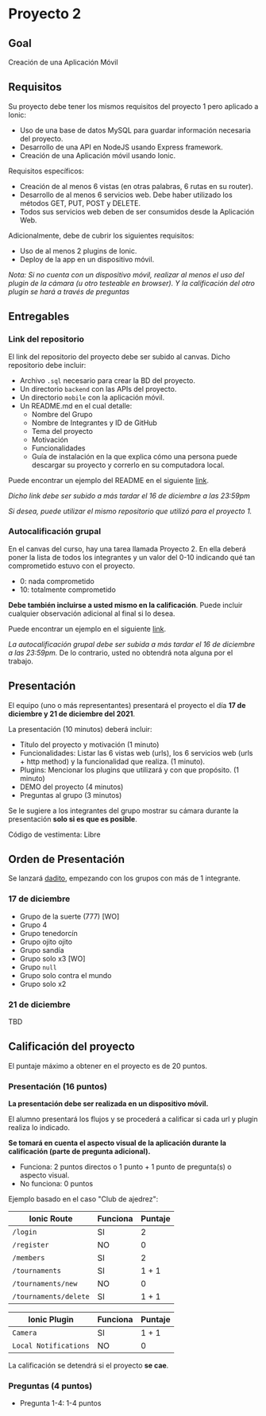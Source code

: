 # Proyecto 2

## Goal

Creación de una Aplicación Móvil

## Requisitos

Su proyecto debe tener los mismos requisitos del proyecto 1 pero aplicado a Ionic:

- Uso de una base de datos MySQL para guardar información necesaria del proyecto.
- Desarrollo de una API en NodeJS usando Express framework.
- Creación de una Aplicación móvil usando Ionic.

Requisitos específicos:

- Creación de al menos 6 vistas (en otras palabras, 6 rutas en su router).
- Desarrollo de al menos 6 servicios web. Debe haber utilizado los métodos GET, PUT, POST y DELETE.
- Todos sus servicios web deben de ser consumidos desde la Aplicación Web.

Adicionalmente, debe de cubrir los siguientes requisitos:

- Uso de al menos 2 plugins de Ionic.
- Deploy de la app en un dispositivo móvil.

*Nota: Si no cuenta con un dispositivo móvil, realizar al menos el uso del plugin de la cámara (u otro testeable en browser). Y la calificación del otro plugin se hará a través de preguntas*

## Entregables

### Link del repositorio

El link del repositorio del proyecto debe ser subido al canvas. Dicho repositorio debe incluir:

- Archivo `.sql` necesario para crear la BD del proyecto.
- Un directorio `backend` con las APIs del proyecto.
- Un directorio `mobile` con la aplicación móvil.
- Un README.md en el cual detalle:
  - Nombre del Grupo
  - Nombre de Integrantes y ID de GitHub
  - Tema del proyecto
  - Motivación
  - Funcionalidades
  - Guía de instalación en la que explica cómo una persona puede descargar su proyecto y correrlo en su computadora local.
  
Puede encontrar un ejemplo del README en el siguiente [link](./README-ejemplo.md).

*Dicho link debe ser subido a más tardar el 16 de diciembre a las 23:59pm*

*Si desea, puede utilizar el mismo repositorio que utilizó para el proyecto 1.*

### Autocalificación grupal

En el canvas del curso, hay una tarea llamada Proyecto 2. En ella deberá poner la lista de todos los integrantes y un valor del 0-10 indicando qué tan comprometido estuvo con el proyecto. 

- 0: nada comprometido
- 10: totalmente comprometido

**Debe también incluirse a usted mismo en la calificación**. Puede incluir cualquier observación adicional al final si lo desea.

Puede encontrar un ejemplo en el siguiente [link](../Project1/autocalificacion.md).

*La autocalificación grupal debe ser subida a más tardar el 16 de diciembre a las 23:59pm.* De lo contrario, usted no obtendrá nota alguna por el trabajo.

## Presentación

El equipo (uno o más representantes) presentará el proyecto el día **17 de diciembre y 21 de diciembre del 2021**.

La presentación (10 minutos) deberá incluir:

- Título del proyecto y motivación (1 minuto)
- Funcionalidades: Listar las 6 vistas web (urls), los 6 servicios web (urls + http method) y la funcionalidad que realiza. (1 minuto).
- Plugins: Mencionar los plugins que utilizará y con que propósito. (1 minuto)
- DEMO del proyecto (4 minutos)
- Preguntas al grupo (3 minutos)

Se le sugiere a los integrantes del grupo mostrar su cámara durante la presentación **solo si es que es posible**.

Código de vestimenta: Libre

## Orden de Presentación

Se lanzará [dadito](https://www.google.com/search?q=Roll%20a%20die&stick=H4sIAAAAAAAAAOOwfcRoxC3w8sc9YSnNSWtOXmNU5uILyM-pzEhNKUrMcclMThUS5OLMK82NL85MSS0WYpFiEmDjAQAnwJaNNwAAAA), empezando con los grupos con más de 1 integrante.

### 17 de diciembre

- Grupo de la suerte (777) [WO]
- Grupo 4
- Grupo tenedorcín
- Grupo ojito ojito
- Grupo sandía
- Grupo solo x3 [WO]
- Grupo `null`
- Grupo solo contra el mundo
- Grupo solo x2

### 21 de diciembre

TBD

## Calificación del proyecto

El puntaje máximo a obtener en el proyecto es de 20 puntos.

### Presentación (16 puntos)

**La presentación debe ser realizada en un dispositivo móvil.**

El alumno presentará los flujos y se procederá a calificar si cada url y plugin realiza lo indicado.

**Se tomará en cuenta el aspecto visual de la aplicación durante la calificación (parte de pregunta adicional).**

- Funciona: 2 puntos directos o 1 punto + 1 punto de pregunta(s) o aspecto visual.
- No funciona: 0 puntos

Ejemplo basado en el caso "Club de ajedrez":

| Ionic Route | Funciona | Puntaje
| --- | --- | --- |
| `/login` | SI | 2 | 
| `/register` | NO | 0 |
| `/members` | SI | 2 | 
| `/tournaments` | SI | 1 + 1 | 
| `/tournaments/new` | NO | 0 |
| `/tournaments/delete` | SI | 1 + 1 |

| Ionic Plugin | Funciona | Puntaje
| --- | --- | --- |
| `Camera` | SI | 1 + 1 | 
| `Local Notifications` | NO | 0 |

La calificación se detendrá si el proyecto **se cae**.

### Preguntas (4 puntos)

- Pregunta 1-4: 1-4 puntos
